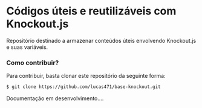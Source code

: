 # Códigos úteis e reutilizáveis com Knockout.js

Repositório destinado a armazenar conteúdos úteis envolvendo Knockout.js e suas variáveis.


### Como contribuir?

Para contribuir, basta clonar este repositório da seguinte forma:

```sh
$ git clone https://github.com/lucas471/base-knockout.git
```


Documentação em desenvolvimento....
